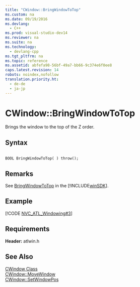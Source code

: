 ```yaml
---
title: "CWindow::BringWindowToTop"
ms.custom: na
ms.date: 09/19/2016
ms.devlang: 
  - C++
ms.prod: visual-studio-dev14
ms.reviewer: na
ms.suite: na
ms.technology: 
  - devlang-cpp
ms.tgt_pltfrm: na
ms.topic: reference
ms.assetid: abfefa98-56bf-49a7-bb66-9c374e6f0ee8
caps.latest.revision: 14
robots: noindex,nofollow
translation.priority.ht: 
  - de-de
  - ja-jp
---
```

# CWindow::BringWindowToTop
Brings the window to the top of the Z order.  
  
## Syntax  
  
```  
  
BOOL BringWindowToTop( ) throw();  
```  
  
## Remarks  
 See [BringWindowToTop](http://msdn.microsoft.com/library/windows/desktop/ms632673) in the [!INCLUDE[winSDK](../vs140/includes/winSDK_md.md)].  
  
## Example  
 [!CODE [NVC_ATL_Windowing#3](../CodeSnippet/VS_Snippets_Cpp/NVC_ATL_Windowing#3)]  
  
## Requirements  
 **Header:** atlwin.h  
  
## See Also  
 [CWindow Class](../vs140/CWindow-Class.md)   
 [CWindow::MoveWindow](../vs140/CWindow--MoveWindow.md)   
 [CWindow::SetWindowPos](../vs140/CWindow--SetWindowPos.md)